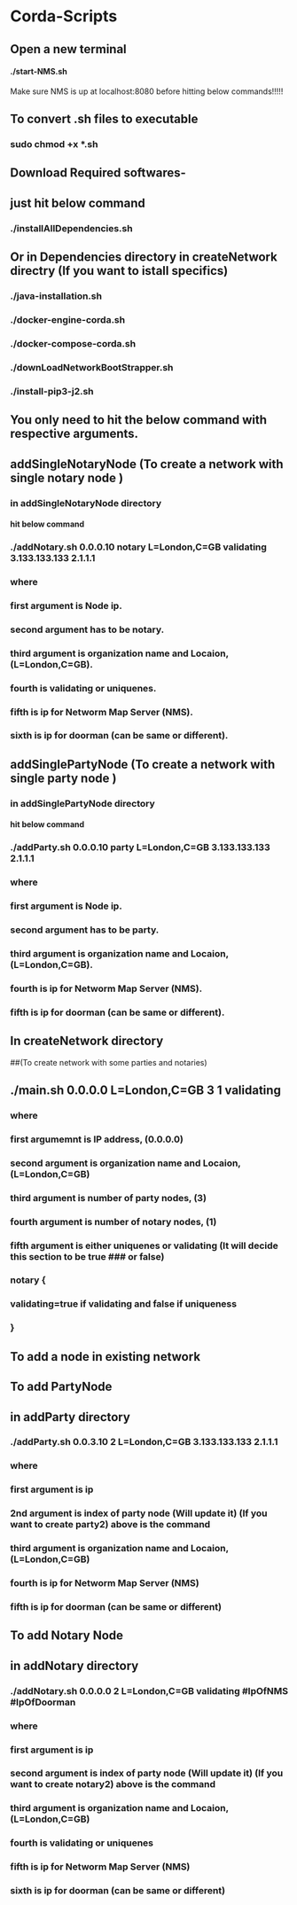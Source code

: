 # Corda-Scripts	





## Open a new terminal


#### ./start-NMS.sh 

Make sure NMS is up at localhost:8080 before hitting below commands!!!!!




## To convert .sh files to executable

### sudo chmod +x *.sh

## Download Required softwares-

## just hit below command 

### ./installAllDependencies.sh



## Or in Dependencies directory in createNetwork directry (If you want to istall specifics)

### ./java-installation.sh


### ./docker-engine-corda.sh


### ./docker-compose-corda.sh

### ./downLoadNetworkBootStrapper.sh

### ./install-pip3-j2.sh





## You only need to hit the below command with respective arguments.


## addSingleNotaryNode (To create a network with single notary node )

### in addSingleNotaryNode directory 
#### hit below command

### ./addNotary.sh 0.0.0.10 notary L=London,C=GB validating 3.133.133.133 2.1.1.1

### where 

### first argument is Node ip.
### second argument has to be notary.
### third argument is organization name and Locaion, (L=London,C=GB).
### fourth is validating or uniquenes.
### fifth is ip for Networm Map Server (NMS).
### sixth is ip for doorman (can be same or different).

## addSinglePartyNode (To create a network with single party node )

### in addSinglePartyNode directory 
#### hit below command

### ./addParty.sh 0.0.0.10 party L=London,C=GB 3.133.133.133 2.1.1.1

### where 

### first argument is Node ip.
### second argument has to be party.
### third argument is organization name and Locaion, (L=London,C=GB).
### fourth is ip for Networm Map Server (NMS).
### fifth is ip for doorman (can be same or different).













## In createNetwork directory

##(To create network with some parties and notaries)

## ./main.sh 0.0.0.0 L=London,C=GB 3 1 validating

### where 
###   first argumemnt is IP address,  (0.0.0.0)
###   second argument is organization name and Locaion, (L=London,C=GB)
###   third argument is number of party nodes, (3)
###   fourth argument is number of notary nodes, (1)
###   fifth argument is either uniquenes or validating (It will decide this section to be true 	 ###   or false)
###	notary {
###	    validating=true if validating and false if uniqueness
###	}


## To add a node in existing network 

## To add PartyNode

## in addParty directory

### ./addParty.sh 0.0.3.10 2 L=London,C=GB  3.133.133.133 2.1.1.1

### where 

### first argument is ip
### 2nd argument is index of party node (Will update it)  (If you want to create party2) above is the command
### third argument is organization name and Locaion, (L=London,C=GB)
### fourth is ip for Networm Map Server (NMS)
### fifth is ip for doorman (can be same or different)

## To add Notary Node

## in addNotary directory

### ./addNotary.sh 0.0.0.0 2 L=London,C=GB validating #IpOfNMS #IpOfDoorman

### where 

### first argument is ip
### second argument is index of party node (Will update it)  (If you want to create notary2) above is the command
### third argument is organization name and Locaion, (L=London,C=GB)
### fourth is validating or uniquenes
### fifth is ip for Networm Map Server (NMS)
### sixth is ip for doorman (can be same or different)




